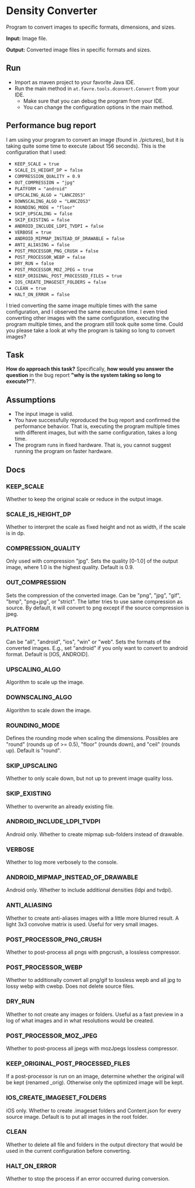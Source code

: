 # Density Converter
Program to convert images to specific formats, dimensions, and sizes.

**Input:** Image file.

**Output:** Converted image files in specific formats and sizes.

## Run

* Import as maven project to your favorite Java IDE.
* Run the main method in `at.favre.tools.dconvert.Convert` from your IDE.
    * Make sure that you can debug the program from your IDE.
    * You can change the configuration options in the main method.

## Performance bug report
I am using your program to convert an image (found in ./pictures), but it is taking quite some time to execute (about 156 seconds). 
This is the configuration that I used:

* `KEEP_SCALE = true`
* `SCALE_IS_HEIGHT_DP = false` 
* `COMPRESSION_QUALITY = 0.9` 
* `OUT_COMPRESSION = "jpg"` 
* `PLATFORM = "android"` 
* `UPSCALING_ALGO = "LANCZOS3"` 
* `DOWNSCALING_ALGO = "LANCZOS3"` 
* `ROUNDING_MODE = "floor"` 
* `SKIP_UPSCALING = false` 
* `SKIP_EXISTING = false` 
* `ANDROID_INCLUDE_LDPI_TVDPI = false`  
* `VERBOSE = true`  
* `ANDROID_MIPMAP_INSTEAD_OF_DRAWABLE = false`  
* `ANTI_ALIASING = false`  
* `POST_PROCESSOR_PNG_CRUSH = false`  
* `POST_PROCESSOR_WEBP = false`  
* `DRY_RUN = false`  
* `POST_PROCESSOR_MOZ_JPEG = true`  
* `KEEP_ORIGINAL_POST_PROCESSED_FILES = true`  
* `IOS_CREATE_IMAGESET_FOLDERS = false`  
* `CLEAN = true`  
* `HALT_ON_ERROR = false`  

I tried converting the same image multiple times with the same configuration, and I observed the same execution time. 
I even tried converting other images with the same configuration, executing the program multiple times, and the program still took quite some time. 
Could you please take a look at why the program is taking so long to convert images?

## Task
**How do approach this task?** Specifically, **how would you answer the question** in the bug report **"why is the system taking so long to execute?"**?.

## Assumptions

* The input image is valid.
* You have successfully reproduced the bug report and confirmed the performance behavior.
That is, executing the program multiple times with different images, but with the same configuration, takes a long time.
* The program runs in fixed hardware. 
That is, you cannot suggest running the program on faster hardware.

## Docs

### KEEP_SCALE
Whether to keep the original scale or reduce in the output image.

### SCALE_IS_HEIGHT_DP
Whether to interpret the scale as fixed height and not as width, if the scale is in dp.
 
### COMPRESSION_QUALITY
Only used with compression "jpg". Sets the quality [0-1.0] of the output image, where 1.0 is the highest quality. 
Default is 0.9.
 
### OUT_COMPRESSION
Sets the compression of the converted image. 
Can be "png", "jpg", "gif", "bmp", "png+jpg", or "strict".
The latter tries to use same compression as source. 
By default, it will convert to png except if the source compression is jpeg.
 
### PLATFORM
Can be "all", "android", "ios", "win" or "web". 
Sets the formats of the converted images.
E.g., set "android" if you only want to convert to android format. 
Default is [IOS, ANDROID].
 
### UPSCALING_ALGO
Algorithm to scale up the image.
 
### DOWNSCALING_ALGO
Algorithm to scale down the image.
 
### ROUNDING_MODE
Defines the rounding mode when scaling the dimensions. 
Possibles are "round" (rounds up of >= 0.5), "floor" (rounds down), and "ceil" (rounds up). 
Default is "round".
 
### SKIP_UPSCALING
Whether to only scale down, but not up to prevent image quality loss.
 
### SKIP_EXISTING
Whether to overwrite an already existing file.
 
### ANDROID_INCLUDE_LDPI_TVDPI
Android only.
Whether to create mipmap sub-folders instead of drawable.
  
### VERBOSE
Whether to log more verbosely to the console.
  
### ANDROID_MIPMAP_INSTEAD_OF_DRAWABLE
Android only.
Whether to include additional densities (ldpi and tvdpi).
  
### ANTI_ALIASING
Whether to create anti-aliases images with a little more blurred result.
A light 3x3 convolve matrix is used.
Useful for very small images.
  
### POST_PROCESSOR_PNG_CRUSH
Whether to post-process all pngs with pngcrush, a lossless compressor. 
  
### POST_PROCESSOR_WEBP
Whether to additionally convert all png/gif to lossless wepb and all jpg to lossy webp with cwebp. 
Does not delete source files.
  
### DRY_RUN
Whether to not create any images or folders. 
Useful as a fast preview in a log of what images and in what resolutions would be created.
  
### POST_PROCESSOR_MOZ_JPEG
Whether to post-process all jpegs with mozJpegs lossless compressor.
  
### KEEP_ORIGINAL_POST_PROCESSED_FILES
If a post-processor is run on an image, determine whether the original will be kept (renamed _orig).
Otherwise only the optimized image will be kept.
  
### IOS_CREATE_IMAGESET_FOLDERS
iOS only.
Whether to create .imageset folders and Content.json for every source image.
Default is to put all images in the root folder.
  
### CLEAN
Whether to delete all file and folders in the output directory that would be used in the current configuration before converting.
  
### HALT_ON_ERROR
Whether to stop the process if an error occurred during conversion.
